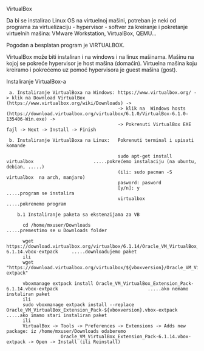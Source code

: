 
VirtualBox

Da bi se instalirao Linux OS na virtuelnoj mašini, potreban je neki od programa za virtuelizaciju - hypervisor - softver za kreiranje i pokretanje virtuelnih 
   mašina: VMware Workstation, VirtualBox, QEMU...  
   
   Pogodan a besplatan program je VIRTUALBOX.
   
   VirtualBox može biti instaliran i na windows i na linux mašinama.
   Mašinu na kojoj se pokreće hypervisor je host mašina (domaćin).
   Virtuelna mašina koju kreiramo i pokrećemo uz pomoć hypervisora je guest mašina (gost).
   
   
   
 Instaliranje VirtualBox-a
  
   
   
     a. Instaliranje VirtualBoxa na Windows: https://www.virtualbox.org/ -> klik na Download VirtualBox (https://www.virtualbox.org/wiki/Downloads) ->
                                             -> klik na  Windows hosts (https://download.virtualbox.org/virtualbox/6.1.0/VirtualBox-6.1.0-135406-Win.exe) ->
                                             -> Pokrenuti VirtualBox EXE fajl -> Next -> Install -> Finish
                                           
     b. Instaliranje VirtualBoxa na Linux:   Pokrenuti terminal i upisati komande 
   
                                             sudo apt-get install virtualbox                      .....pokrećemo instalaciju (na ubuntu, debian, .....) 
                                             (ili: sudo pacman -S virtualbox  na arch, manjaro)   
                                             pasword: pasword 
                                             [y/n]: y                                             .....program se instalira  
                                             virtualbox                                           .....pokrenemo program 
                                             
        b.1 Instaliranje paketa sa ekstenzijama za VB 
           
          cd /home/mxuser/Downloads                                                                                          .....premestimo se u Downloads folder
          
          wget https://download.virtualbox.org/virtualbox/6.1.14/Oracle_VM_VirtualBox_Extension_Pack-6.1.14.vbox-extpack     .....downloadujemo paket
          ili
          wget "https://download.virtualbox.org/virtualbox/${vboxversion}/Oracle_VM_VirtualBox_Extension_Pack-${vboxversion}.vbox-extpack"
          
          vboxmanage extpack install Oracle_VM_VirtualBox_Extension_Pack-6.1.14.vbox-extpack                                 .....ako nemamo instaliran paket
          ili
          sudo vboxmanage extpack install --replace Oracle_VM_VirtualBox_Extension_Pack-${vboxversion}.vbox-extpack          .....ako imamo stari instaliran paket
          ili
          VirtualBox -> Tools -> Preferences -> Extensions -> Adds new package: iz /home/mxuser/Downloads odaberemo 
                        Oracle_VM_VirtualBox_Extension_Pack-6.1.14.vbox-extpack -> Open -> Install (ili Reinstall)                                     
          
                                             